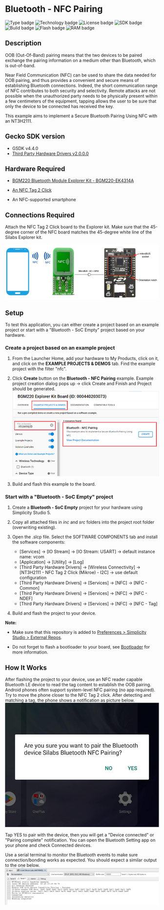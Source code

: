 # Bluetooth - NFC Pairing ##

![Type badge](https://img.shields.io/badge/dynamic/json?url=https://raw.githubusercontent.com/SiliconLabs/application_examples_ci/master/bluetooth_applications/bluetooth_nfc_pairing_common.json&label=Type&query=type&color=green)
![Technology badge](https://img.shields.io/badge/dynamic/json?url=https://raw.githubusercontent.com/SiliconLabs/application_examples_ci/master/bluetooth_applications/bluetooth_nfc_pairing_common.json&label=Technology&query=technology&color=green)
![License badge](https://img.shields.io/badge/dynamic/json?url=https://raw.githubusercontent.com/SiliconLabs/application_examples_ci/master/bluetooth_applications/bluetooth_nfc_pairing_common.json&label=License&query=license&color=green)
![SDK badge](https://img.shields.io/badge/dynamic/json?url=https://raw.githubusercontent.com/SiliconLabs/application_examples_ci/master/bluetooth_applications/bluetooth_nfc_pairing_common.json&label=SDK&query=sdk&color=green)
![Build badge](https://img.shields.io/endpoint?url=https://raw.githubusercontent.com/SiliconLabs/application_examples_ci/master/bluetooth_applications/bluetooth_nfc_pairing_build_status.json)
![Flash badge](https://img.shields.io/badge/dynamic/json?url=https://raw.githubusercontent.com/SiliconLabs/application_examples_ci/master/bluetooth_applications/bluetooth_nfc_pairing_common.json&label=Flash&query=flash&color=blue)
![RAM badge](https://img.shields.io/badge/dynamic/json?url=https://raw.githubusercontent.com/SiliconLabs/application_examples_ci/master/bluetooth_applications/bluetooth_nfc_pairing_common.json&label=RAM&query=ram&color=blue)
## Description ##

OOB (Out-Of-Band) pairing means that the two devices to be paired exchange the pairing information on a medium other than Bluetooth, which is out-of-band.

Near Field Communication (NFC) can be used to share the data needed for OOB pairing, and thus provides a convenient and secure means of establishing Bluetooth connections. Indeed, the short communication range of NFC contributes to both security and selectivity. Remote attacks are not possible when the unauthorized party needs to be physically present within a few centimeters of the equipment, tapping allows the user to be sure that only the device to be connected has received the key.

This example aims to implement a Secure Bluetooth Pairing Using NFC with an NT3H2111.

## Gecko SDK version ##

- GSDK v4.4.0
- [Third Party Hardware Drivers v2.0.0.0](https://github.com/SiliconLabs/third_party_hw_drivers_extension)

## Hardware Required ##

- [BGM220 Bluetooth Module Explorer Kit - BGM220-EK4314A](https://www.silabs.com/development-tools/wireless/bluetooth/bgm220-explorer-kit?tab=overview)

- [An NFC Tag 2 Click](https://www.mikroe.com/nfc-tag-2-click)

- An NFC-supported smartphone

## Connections Required ##

Attach the NFC Tag 2 Click board to the Explorer kit. Make sure that the 45-degree corner of the NFC board matches the 45-degree white line of the Silabs Explorer kit.

![board](images/hardware_connection.png)

## Setup ##

To test this application, you can either create a project based on an example project or start with a "Bluetooth - SoC Empty" project based on your hardware.

### Create a project based on an example project ###

1. From the Launcher Home, add your hardware to My Products, click on it, and click on the **EXAMPLE PROJECTS & DEMOS** tab. Find the example project with the filter "nfc".

2. Click **Create** button on the **Bluetooth - NFC Pairing** example. Example project creation dialog pops up -> click Create and Finish and Project should be generated.
![create_project](images/create_project.png)

3. Build and flash this example to the board.

### Start with a "Bluetooth - SoC Empty" project ###

1. Create a **Bluetooth - SoC Empty** project for your hardware using Simplicity Studio 5.

2. Copy all attached files in *inc* and *src* folders into the project root folder (overwriting existing).

3. Open the .slcp file. Select the SOFTWARE COMPONENTS tab and install the software components:

    - [Services] → [IO Stream] → [IO Stream: USART] → default instance name: vcom
    - [Application] → [Utility] → [Log]
    - [Third Party Hardware Drivers] → [Wireless Connectivity] → [NT3H2111 - NFC Tag 2 Click (Mikroe) - I2C] → use default configuration
    - [Third Party Hardware Drivers] → [Services] → [NFC] → [NFC - Common]
    - [Third Party Hardware Drivers] → [Services] → [NFC] → [NFC - NDEF]
    - [Third Party Hardware Drivers] → [Services] → [NFC] → [NFC - Tag]

4. Build and flash the project to your device.

**Note:**

- Make sure that this repository is added to [Preferences > Simplicity Studio > External Repos](https://docs.silabs.com/simplicity-studio-5-users-guide/latest/ss-5-users-guide-about-the-launcher/welcome-and-device-tabs).

- Do not forget to flash a bootloader to your board, see [Bootloader](https://github.com/SiliconLabs/bluetooth_applications/blob/master/README.md#bootloader) for more information.

## How It Works ##

After flashing the project to your device, use an NFC reader capable Bluetooth LE device to read the tag content to establish the OOB pairing. Android phones often support system-level NFC pairing (no app required). Try to move the phone closer to the NFC Tag 2 click. After detecting and matching a tag, the phone shows a notification as picture below.
![notify](images/notify.png)

Tap YES to pair with the device, then you will get a "Device connected" or "Pairing complete" notification. You can open the Bluetooth Setting app on your phone and check Connected devices.

Use a serial terminal to monitor the Bluetooth events to make sure connection/bonding works as expected. You should expect a similar output to the one below.
![log](images/log.png)
